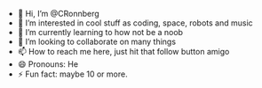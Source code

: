 - 👋 Hi, I’m @CRonnberg
- 👀 I’m interested in cool stuff as coding, space, robots and music
- 🌱 I’m currently learning to how not be a noob
- 💞️ I’m looking to collaborate on many things
- 📫 How to reach me here, just hit that follow button amigo
- 😄 Pronouns: He
- ⚡ Fun fact: maybe 10 or more.

<!---
CRonnberg/CRonnberg is a ✨ special ✨ repository because its `README.md` (this file) appears on your GitHub profile.
You can click the Preview link to take a look at your changes.
--->
